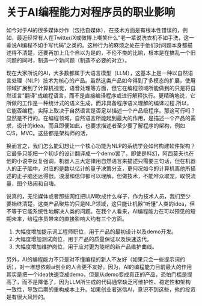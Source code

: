 # 关于AI编程能力对程序员的职业影响

如今对于AI的很多媒体炒作（包括自媒体），在技术方面是有根本性错误的，例如，最近经常有人在Twitter/X或微博上嘲笑什么“老一辈说洗衣机不如手洗，这一辈说AI编程不如手写代码”之类的。这种行为的麻烦之处在于他们对问题本身都描述得不清楚，还要再加上几个自以为是的，不伦不类的比喻，根本是在搞乱一个旧问题的同时，制造一个新问题（制造不必要的对立）。

现在大家所说的AI，大多数都属于大语言模型（LLM），这基本上是一种以自然语言处理（NLP）技术为核心的产品。虽然这类产品如今得到了多模态的扩展，使用领域扩展到了计算机视觉，语音处理等方面，但它在编程领域所能做到的只是将自然语言"翻译"成编程语言，而不是直接编译程序或进行解释执行。更精确地说，它所做的工作是一种统计式的语义生成，而非具备程序语义理解的编译过程.所以，它能否编程，实际上取决于自然语言是否足以描述一个产品级程序。那这可行吗？显然是不行的。在编程领域，自然语言所能起到最大的作用，是描述一个产品的需求，设计的idea。而且即便如此，也要求描述者至少要了解程序的架构，例如C/S，MVC。这些都是架构师的活，

换而言之，我们怎么能幻想让一个核心功能为NLP的系统学会如何构建软件架构？它最多只能把一个初步的设计翻译成一个demo罢了。即使是科幻，阿西莫夫也在他的小说中反复强调，机器人三大定律用自然语言来描述只需要三句话，但在机器人的正子脑中，对应的是数以亿计的量子决策分支，更何况如今的计算机离他所描述的正子脑还远得很。浪漫和信仰都可以理解，但做技术，不能哗众取宠，取悦流量，图个热闹和自嗨。

说真的，无论媒体或者那些网红把LLM吹成什么样子，作为技术人员，我们至少要始终清楚，这类产品聚焦的只是NLP领域，这只能让机器“听懂”人类的idea，但不等于它能系统性地解决人类的问题。在我个人看来，AI编程能力在可以预见的短期未来，给程序员带来的直接影响大约有三个方面。

1. 大幅度增加提示词工程师职位，用于产品的最初设计以及demo开发。
2. 大幅度增加测试岗位，用于产品的质量保证以及快速迭代。
3. 大幅度增加维护岗位，用于应对更为陡峭的新产品维护曲线。

另外，AI的编程能力不只是对不懂编程的新人不友好（如果只会一些提示词的话），对一堆想依赖ai创业的人会更不友好。因为，AI的编程能力目前最大的作用其实是把一个idea快速变成demo，但是从demo变成真正的产品，恐怕门槛是提高了，而不是降低了，因为LLM所生成的代码通常缺乏可维护性、稳定性和架构一致性，导致后期的重构成本上升。如果创业者迷信AI，意识不到这些，他的投资是有很大风险的。
